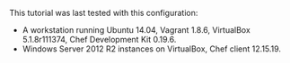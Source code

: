 This tutorial was last tested with this configuration:

* A workstation running Ubuntu 14.04, Vagrant 1.8.6, VirtualBox 5.1.8r111374, Chef Development Kit 0.19.6.
* Windows Server 2012 R2 instances on VirtualBox, Chef client 12.15.19.
